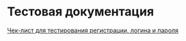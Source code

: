 # Тестовая документация

[Чек-лист для тестирования регистрации, логина и пароля](https://docs.google.com/spreadsheets/d/18qz2rKZyhEpV7AwkLGYukzE0aDy8REYhTDZYbAbVxMQ/edit#gid=0)
